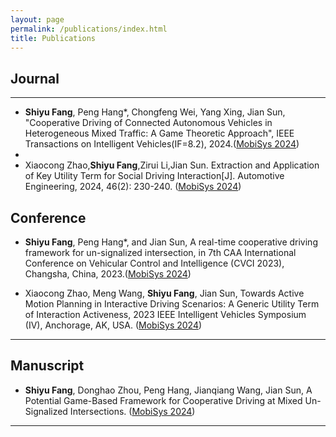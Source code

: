 ```yaml
---
layout: page
permalink: /publications/index.html
title: Publications
---
```


## Journal

---

- **Shiyu Fang**, Peng Hang*, Chongfeng Wei, Yang Xing, Jian Sun, "Cooperative Driving of Connected Autonomous Vehicles in Heterogeneous Mixed Traffic: A Game Theoretic Approach", IEEE Transactions on Intelligent Vehicles(IF=8.2), 2024.([MobiSys 2024](https://ieeexplore.ieee.org/document/10529605))
- 
- Xiaocong Zhao,**Shiyu Fang**,Zirui Li,Jian Sun. Extraction and Application of Key Utility Term for Social Driving Interaction[J]. Automotive Engineering, 2024, 46(2): 230-240. ([MobiSys 2024](https://www.qichegongcheng.com/CN/10.19562/j.chinasae.qcgc.2024.02.005))
  <br>
  
## Conference 

- **Shiyu Fang**, Peng Hang*, and Jian Sun, A real-time cooperative driving framework for un-signalized intersection, in 7th CAA International Conference on Vehicular Control and Intelligence (CVCI 2023), Changsha, China, 2023.([MobiSys 2024](https://ieeexplore.ieee.org/document/10397236))

- Xiaocong Zhao, Meng Wang, **Shiyu Fang**, Jian Sun, Towards Active Motion Planning in Interactive Driving Scenarios: A Generic Utility Term of Interaction Activeness, 2023 IEEE Intelligent Vehicles Symposium (IV), Anchorage, AK, USA. ([MobiSys 2024](https://ieeexplore.ieee.org/document/10186564))
  <br>

---

## Manuscript

- **Shiyu Fang**, Donghao Zhou, Peng Hang, Jianqiang Wang, Jian Sun, A Potential Game-Based Framework for Cooperative Driving at Mixed Un-Signalized Intersections. ([MobiSys 2024](https://papers.ssrn.com/sol3/papers.cfm?abstract_id=4501464))
  <br>

---


